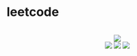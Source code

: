 # leetcode

<div align="center">
<br/>
<img src="https://img.shields.io/badge/Solved-471/3088%20=%2015%25-blue.svg?style=flat-square" />
<br/>
<img src="https://img.shields.io/badge/Easy-211/782-5CB85D.svg?style=flat-square" />
<img src="https://img.shields.io/badge/Medium-203/1620-F0AE4E.svg?style=flat-square" />
<img src="https://img.shields.io/badge/Hard-57/686-D95450.svg?style=flat-square" />
</div>